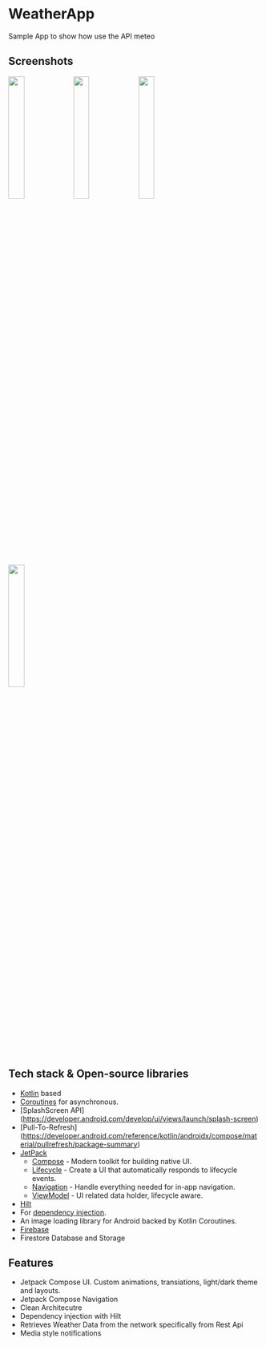 # WeatherApp
Sample App to show how use the API meteo

## Screenshots

<div style="dispaly:flex">
    <img src="https://github.com/esoume/WeatherApp/assets/7129880/24e17829-0adb-455c-94ce-d17bc1b021a0" width="25%">
    <img src="https://github.com/esoume/WeatherApp/assets/7129880/321c8622-0296-4a25-90c9-5b4801307582" width="25%">
    <img src="https://github.com/esoume/WeatherApp/assets/7129880/a193b87c-6416-4981-b309-99ced38fc14b" width="25%">
    <img src="https://github.com/esoume/WeatherApp/assets/7129880/f1d8f692-f064-4fa5-a911-fbd23f5a0f14" width="25%">
</div>

## Tech stack & Open-source libraries
- [Kotlin](https://kotlinlang.org/) based
- [Coroutines](https://kotlinlang.org/docs/reference/coroutines-overview.html) for asynchronous.
- [SplashScreen API] (https://developer.android.com/develop/ui/views/launch/splash-screen)
- [Pull-To-Refresh] (https://developer.android.com/reference/kotlin/androidx/compose/material/pullrefresh/package-summary)
- [JetPack](https://developer.android.com/jetpack)
  - [Compose](https://developer.android.com/jetpack/compose) - Modern toolkit for building native UI.
  - [Lifecycle](https://developer.android.com/topic/libraries/architecture/lifecycle) - Create a UI that automatically responds to lifecycle events.
  - [Navigation](https://developer.android.com/jetpack/compose/navigation) - Handle everything needed for in-app navigation.
  - [ViewModel](https://developer.android.com/topic/libraries/architecture/viewmodel) - UI related data holder, lifecycle aware.
- [Hilt](https://dagger.dev/hilt/) 
- For [dependency injection](https://developer.android.com/training/dependency-injection/hilt-android).
- An image loading library for Android backed by Kotlin Coroutines.
- [Firebase](https://firebase.google.com/) 
- Firestore Database and Storage

## Features

- Jetpack Compose UI. Custom animations, transiations, light/dark theme and layouts.
- Jetpack Compose Navigation
- Clean Architecutre
- Dependency injection with Hilt
- Retrieves Weather Data from the network specifically from Rest Api
- Media style notifications

